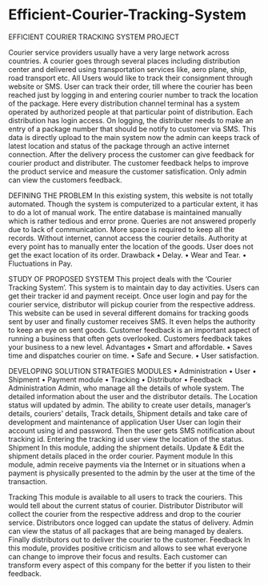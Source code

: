 # Efficient-Courier-Tracking-System
EFFICIENT COURIER TRACKING SYSTEM PROJECT

Courier service providers usually have a very large network across countries. A courier goes through several places including distribution center and delivered using transportation services like, aero plane, ship, road transport etc. All Users would like to track their consignment through website or SMS. User can track their order, till where the courier has been reached just by logging in and entering courier number to track the location of the package. Here every distribution channel terminal has a system operated by authorized people at that particular point of distribution. Each distribution has login access. On logging, the distributer needs to make an entry of a package number that should be notify to customer via SMS. This data is directly upload to the main system now the admin can keeps track of latest location and status of the package through an active internet connection. After the delivery process the customer can give feedback for courier product and distributer. The customer feedback helps to improve the product service and measure the customer satisfication. Only admin can view the customers feedback.








DEFINING THE PROBLEM
	In this existing system, this website is not totally automated. Though the system is computerized to a particular extent, it has to do a lot of manual work. The entire database is maintained manually which is rather tedious and error prone. Queries are not answered properly due to lack of communication. More space is required to keep all the records. Without internet, cannot access the courier details. Authority at every point has to manually enter the location of the goods. User does not get the exact location of its order.
Drawback
•	 Delay.
•	Wear and Tear.
•	Fluctuations in Pay.

STUDY OF PROPOSED SYSTEM
This project deals with the ‘Courier Tracking System’. This system is to maintain day to day activities. Users can get their tracker id and payment receipt. Once user login and pay for the courier service, distributor will pickup courier from the respective address. This website can be used in several different domains for tracking goods sent by user and finally customer receives SMS. It even helps the authority to keep an eye on sent goods. Customer feedback is an important aspect of running a business that often gets overlooked. Customers feedback takes your business to a new level.
Advantages
•	Smart and affordable.
•	Saves time and dispatches courier on time.
•	Safe and Secure.
•	User satisfaction. 

DEVELOPING SOLUTION STRATEGIES
MODULES
•	Administration
•	User
•	Shipment
•	Payment module
•	Tracking 
•	Distributor
•	Feedback
Administration
	Admin, who manage all the details of whole system. The detailed information about the user and the distributor details. The Location status will updated by admin. The ability to create user details, manager’s details, couriers’ details, Track details, Shipment details and take care of development and maintenance of application
User
	User can login their account using id and password. Then the user gets SMS notification about tracking id. Entering the tracking id user view the location of the status.
Shipment
	In this module, adding the shipment details. Update & Edit the shipment details placed in the order courier.
Payment module
	In this module, admin receive payments via the Internet or in situations when a payment is physically presented to the admin by the user at the time of the transaction.

Tracking 
	This module is available to all users to track the couriers. This would tell about the current status of courier.
Distributor
Distributor will collect the courier from the respective address and drop to the courier service. Distributors once logged can update the status of delivery. Admin can view the status of all packages that are being managed by dealers. Finally distributors out to deliver the courier to the customer.
Feedback
	In this module, provides positive criticism and allows to see what everyone can change to improve their focus and results. Each customer can transform every aspect of this company for the better if you listen to their feedback.
